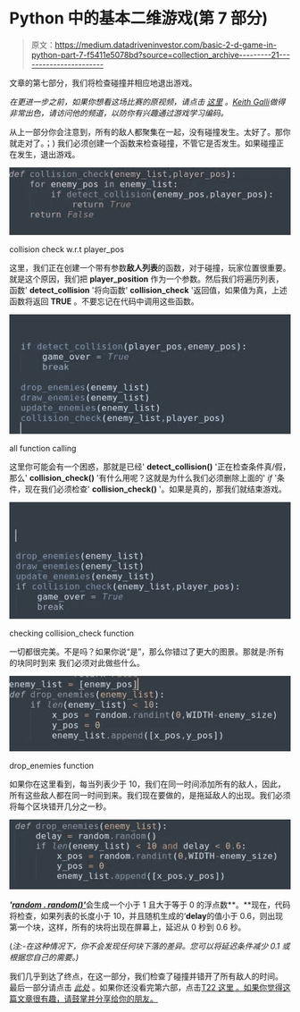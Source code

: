# Python 中的基本二维游戏(第 7 部分)

> 原文：<https://medium.datadriveninvestor.com/basic-2-d-game-in-python-part-7-f5411e5078bd?source=collection_archive---------21----------------------->

文章的第七部分，我们将检查碰撞并相应地退出游戏。

*在更进一步之前，如果你想看这场比赛的原视频，请点击* [*这里*](https://www.youtube.com/watch?v=-8n91btt5d8&lc=z22dzrcysrrsd5yvmacdp435unyj5zbexr0inn5bewhw03c010c.1571697702780616) *。*[*Keith Galli*](https://medium.com/u/d4ac622fea59)*做得非常出色，请访问他的频道，以防你有兴趣通过游戏学习编码。*

从上一部分你会注意到，所有的敌人都聚集在一起，没有碰撞发生。太好了。那你就走对了。；)
我们必须创建一个函数来检查碰撞，不管它是否发生。如果碰撞正在发生，退出游戏。

![](img/f5999c3313745a1afa87a2c776ebf534.png)

collision check w.r.t player_pos

这里，我们正在创建一个带有参数**敌人列表**的函数，对于碰撞，玩家位置很重要。就是这个原因，我们把 **player_position** 作为一个参数。然后我们将遍历列表，函数' **detect_collision** '将向函数' **collision_check** '返回值，如果值为真，上述函数将返回 **TRUE** 。不要忘记在代码中调用这些函数。

![](img/e7a196774bb704754f24533ac2800d0b.png)

all function calling

这里你可能会有一个困惑，那就是已经' **detect_collision()** '正在检查条件真/假，那么' **collision_check()** '有什么用呢？这就是为什么我们必须删除上面的' *if* '条件，现在我们必须检查' **collision_check()** '。如果是真的，那我们就结束游戏。

![](img/cb625e0fc6053ed1147f4333a6fdd059.png)

checking collision_check function

一切都很完美。不是吗？如果你说“是”，那么你错过了更大的图景。那就是:所有的块同时到来
我们必须对此做些什么。

![](img/b705127c66981160195666e5d8984086.png)

drop_enemies function

如果你在这里看到，每当列表少于 10，我们在同一时间添加所有的敌人，因此，所有这些敌人都在同一时间到来。我们现在要做的，是拖延敌人的出现。我们必须将每个区块错开几分之一秒。

![](img/188a73964884b92a5341ea9d53bd4969.png)

***'***[***random . random()'***](https://www.geeksforgeeks.org/random-numbers-in-python/)会生成一个小于 1 且大于等于 0 的浮点数**。**现在，代码将检查，如果列表的长度小于 10，并且随机生成的‘**delay**的值小于 0.6，则出现第一个块，这样，所有的块将出现在屏幕上，延迟从 0 秒到 0.6 秒。

(*注:-在这种情况下，你不会发现任何块下落的差异。您可以将延迟条件减少 0.1 或根据您自己的需要。)*

我们几乎到达了终点，在这一部分，我们检查了碰撞并错开了所有敌人的时间。
最后一部分请点击 [*此处*](https://medium.com/@asishraz/basic-2-d-game-in-python-part-8-2be123196e54) 。如果你还没看完第六部，点击[T22 这里 。如果你觉得这篇文章很有趣，请鼓掌并分享给你的朋友。](https://medium.com/@asishraz/basic-2-d-game-in-python-part-6-21a7807af2cf)